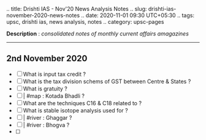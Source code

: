 .. title: Drishti IAS - Nov'20 News Analysis Notes
.. slug: drishti-ias-november-2020-news-notes
.. date: 2020-11-01 09:30 UTC+05:30
.. tags: upsc, drishti ias, news analysis, notes
.. category: upsc-pages

**Description** : *consolidated notes of monthly current affairs amagazines*
<!-- TEASER_END -->

***

## 2nd November 2020
- [ ] What is input tax credit ?
- [ ] What is the tax division schems of GST between Centre & States ?
- [ ] What is gratuity ? 
- [ ] | #map : Kotada Bhadli ? 
- [ ] What are the techniques C16 & C18 related to ?
- [ ] What is stable isotope analysis used for ? 
- [ ] | #river : Ghaggar ? 
- [ ] | #river : Bhogva ? 
- [ ] 